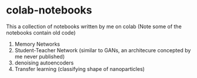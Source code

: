 # colab-notebooks

This a collection of notebooks written by me on colab (Note some of the notebooks contain old code)

1. Memory Networks 
2. Student-Teacher Network (similar to GANs, an architecure concepted by me never published)
3. denoising autoencoders 
4. Transfer learning (classifying shape of nanoparticles) 
